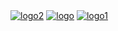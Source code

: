 <div class="sidebarl">
<a href="#"><img id="red" src="img/red.png" alt="logo2" /></a></a>
<a href="#"><img id="green" src="img/green.png" alt="logo" /></a>
<a href="#"><img id="blue" src="img/blue.png" alt="logo1" /></a>
</div>
